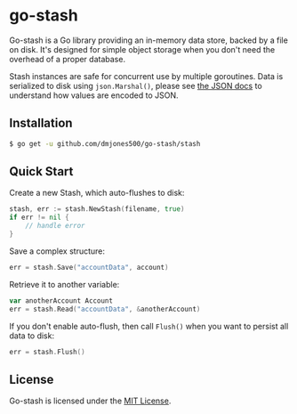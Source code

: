 # go-stash

Go-stash is a Go library providing an in-memory data store, backed by a file on disk. It's designed for simple object storage when you don't need the overhead of a proper database.


Stash instances are safe for concurrent use by multiple goroutines. Data is serialized to disk using `json.Marshal()`, please see [the JSON docs](https://golang.org/pkg/encoding/json/#Marshal) to understand how values are encoded to JSON.

## Installation

```bash
$ go get -u github.com/dmjones500/go-stash/stash
```

## Quick Start

Create a new Stash, which auto-flushes to disk:

```Go
stash, err := stash.NewStash(filename, true)
if err != nil {
    // handle error
}
```

Save a complex structure:

```Go
err = stash.Save("accountData", account)
```

Retrieve it to another variable:

```Go
var anotherAccount Account
err = stash.Read("accountData", &anotherAccount)
```
	
If you don't enable auto-flush, then call `Flush()` when you want to persist all data to disk:

```Go
err = stash.Flush()
```

## License

Go-stash is licensed under the [MIT License](https://opensource.org/licenses/MIT).